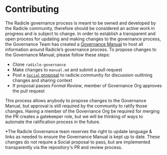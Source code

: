 # Contributing

The Radicle governance process is meant to be owned and developed by the Radicle community, therefore should be considered an active work in progress and is subject to change. In order to establish a transparent and open process for updating and making changes to the governance process, the Governance Team has created a [Governance Manual](/manual.md) to host all information around Radicle’s governance process. To propose changes to the Governance Manual, please follow these steps:

- Clone `radicle-governance`
- Make changes to `manual.md` and submit a pull request
- Post a [`Social` proposal](/manual.md) to radicle.community for discussion outlining changes and sharing context
- If proposal passes *Formal Review*, member of Governance Org approves the pull request

This process allows anybody to propose changes to the Governance Manual, but approval is still required by the community to ratify those changes. Having a member of the Governance Org be required for merging the PR creates a gatekeeper role, but we  will be thinking of ways to automate the ratification process in the future.

*The Radicle Governance team reserves the right to update language & links as needed to ensure the Governance Manual is kept up to date. These changes do not require a Social proposal to pass, but are implemented transparently via the repository's PR and review process. 